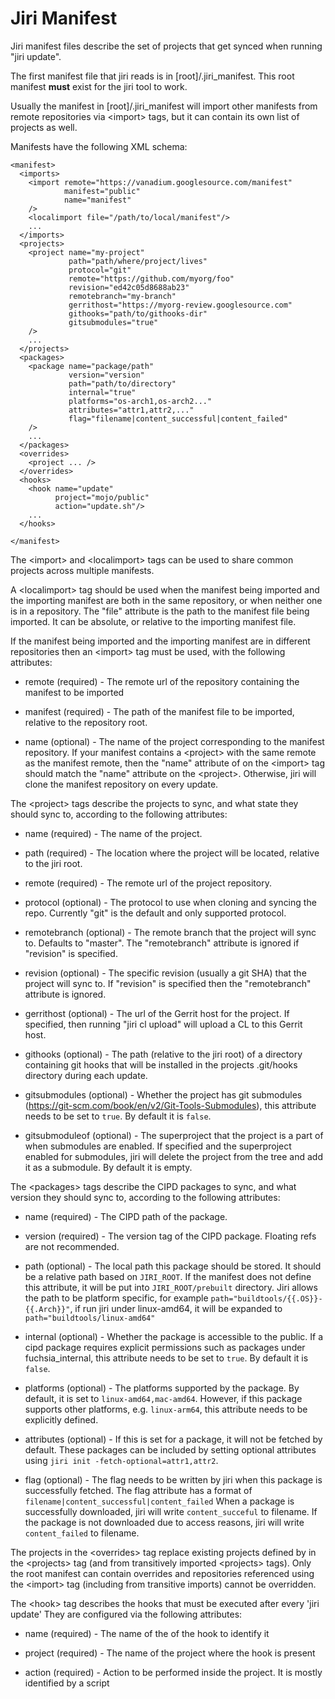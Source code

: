 # Jiri Manifest

Jiri manifest files describe the set of projects that get synced when running "jiri update".

The first manifest file that jiri reads is in [root]/.jiri\_manifest.  This root manifest
**must** exist for the jiri tool to work.

Usually the manifest in [root]/.jiri\_manifest will import other manifests from remote repositories via &lt;import> tags, but it can contain its own list of projects as well.

Manifests have the following XML schema:
```
<manifest>
  <imports>
    <import remote="https://vanadium.googlesource.com/manifest"
            manifest="public"
            name="manifest"
    />
    <localimport file="/path/to/local/manifest"/>
    ...
  </imports>
  <projects>
    <project name="my-project"
             path="path/where/project/lives"
             protocol="git"
             remote="https://github.com/myorg/foo"
             revision="ed42c05d8688ab23"
             remotebranch="my-branch"
             gerrithost="https://myorg-review.googlesource.com"
             githooks="path/to/githooks-dir"
             gitsubmodules="true"
    />
    ...
  </projects>
  <packages>
    <package name="package/path"
             version="version"
             path="path/to/directory"
             internal="true"
             platforms="os-arch1,os-arch2..."
             attributes="attr1,attr2,..."
             flag="filename|content_successful|content_failed"
    />
    ...
  </packages>
  <overrides>
    <project ... />
  </overrides>
  <hooks>
    <hook name="update"
          project="mojo/public"
          action="update.sh"/>
    ...
  </hooks>

</manifest>
```
The &lt;import> and &lt;localimport> tags can be used to share common projects across multiple manifests.

A &lt;localimport> tag should be used when the manifest being imported and the importing manifest are both in the same repository, or when neither one is in a repository.  The "file" attribute is the path to the
manifest file being imported.  It can be absolute, or relative to the importing manifest file.

If the manifest being imported and the importing manifest are in different repositories then an &lt;import> tag must be used, with the following attributes:

* remote (required) - The remote url of the repository containing the manifest to be imported

* manifest (required) - The path of the manifest file to be imported, relative to the repository root.

* name (optional) - The name of the project corresponding to the manifest repository.  If your manifest contains a &lt;project> with the same remote as the manifest remote, then the "name" attribute of on the
&lt;import> tag should match the "name" attribute on the &lt;project>.  Otherwise, jiri will clone the manifest repository on every update.

The &lt;project> tags describe the projects to sync, and what state they should sync to, according to the following attributes:

* name (required) - The name of the project.

* path (required) - The location where the project will be located, relative to the jiri root.

* remote (required) - The remote url of the project repository.

* protocol (optional) - The protocol to use when cloning and syncing the repo. Currently "git" is the default and only supported protocol.

* remotebranch (optional) - The remote branch that the project will sync to. Defaults to "master".  The "remotebranch" attribute is ignored if "revision" is specified.

* revision (optional) - The specific revision (usually a git SHA) that the project will sync to.  If "revision" is  specified then the "remotebranch" attribute is ignored.

* gerrithost (optional) - The url of the Gerrit host for the project.  If specified, then running "jiri cl upload" will upload a CL to this Gerrit host.

* githooks (optional) - The path (relative to the jiri root) of a directory containing git hooks that will be installed in the projects .git/hooks directory during each update.

* gitsubmodules (optional) - Whether the project has git submodules (https://git-scm.com/book/en/v2/Git-Tools-Submodules), this attribute needs to be set to `true`. By default it is `false`.

* gitsubmoduleof (optional) - The superproject that the project is a part of when submodules are enabled. If specified and the superproject enabled for submodules, jiri will delete the project from the tree and add it as a submodule. By default it is empty.

The &lt;packages> tags describe the CIPD packages to sync, and what version they should sync to, according to the following attributes:

* name (required) - The CIPD path of the package.

* version (required) - The version tag of the CIPD package. Floating refs are not recommended.

* path (optional) - The local path this package should be stored. It should be a relative path based on `JIRI_ROOT`. If the manifest does not define this attribute, it will be put into `JIRI_ROOT/prebuilt` directory. Jiri allows the path to be platform specific, for example `path="buildtools/{{.OS}}-{{.Arch}}"`, if run jiri under linux-amd64, it will be expanded to `path="buildtools/linux-amd64"`

* internal (optional) - Whether the package is accessible to the public. If a cipd package requires explicit permissions such as packages under fuchsia_internal, this attribute needs to be set to `true`. By default it is `false`.

* platforms (optional) - The platforms supported by the package. By default, it is set to `linux-amd64,mac-amd64`. However, if this package supports other platforms, e.g. `linux-arm64`, this attribute needs to be explicitly defined.

* attributes (optional) - If this is set for a package, it will not be fetched by default. These packages can be included by setting optional attributes using `jiri init -fetch-optional=attr1,attr2`.

* flag (optional) - The flag needs to be written by jiri when this package is successfully fetched. The flag attribute has a format of `filename|content_successful|content_failed` When a package is successfully downloaded, jiri will write `content_succeful` to filename. If the package is not downloaded due to access reasons, jiri will write `content_failed` to filename.

The projects in the &lt;overrides> tag replace existing projects defined by in the &lt;projects> tag (and from transitively imported &lt;projects> tags).
Only the root manifest can contain overrides and repositories referenced using the
&lt;import> tag (including from transitive imports) cannot be overridden.

The &lt;hook> tag describes the hooks that must be executed after every 'jiri update' They are configured via the following attributes:

* name (required) - The name of the of the hook to identify it

* project (required) - The name of the project where the hook is present

* action (required) - Action to be performed inside the project. It is mostly identified by a script
